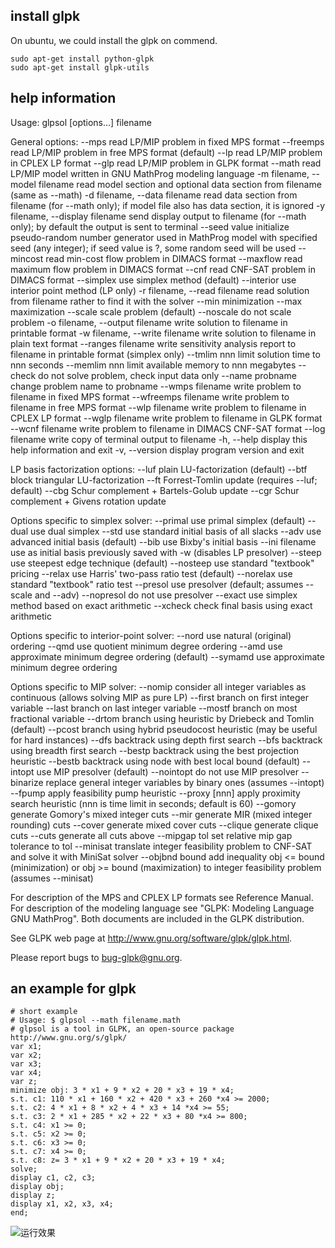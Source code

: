 




## install glpk
On ubuntu, we could install the glpk on commend.

	sudo apt-get install python-glpk
	sudo apt-get install glpk-utils

## help information

Usage: glpsol [options...] filename

General options:
   --mps             read LP/MIP problem in fixed MPS format
   --freemps         read LP/MIP problem in free MPS format (default)
   --lp              read LP/MIP problem in CPLEX LP format
   --glp             read LP/MIP problem in GLPK format 
   --math            read LP/MIP model written in GNU MathProg modeling
                     language
   -m filename, --model filename
                     read model section and optional data section from
                     filename (same as --math)
   -d filename, --data filename
                     read data section from filename (for --math only);
                     if model file also has data section, it is ignored
   -y filename, --display filename
                     send display output to filename (for --math only);
                     by default the output is sent to terminal
   --seed value      initialize pseudo-random number generator used in
                     MathProg model with specified seed (any integer);
                     if seed value is ?, some random seed will be used
   --mincost         read min-cost flow problem in DIMACS format
   --maxflow         read maximum flow problem in DIMACS format
   --cnf             read CNF-SAT problem in DIMACS format
   --simplex         use simplex method (default)
   --interior        use interior point method (LP only)
   -r filename, --read filename
                     read solution from filename rather to find it with
                     the solver
   --min             minimization
   --max             maximization
   --scale           scale problem (default)
   --noscale         do not scale problem
   -o filename, --output filename
                     write solution to filename in printable format
   -w filename, --write filename
                     write solution to filename in plain text format
   --ranges filename
                     write sensitivity analysis report to filename in
                     printable format (simplex only)
   --tmlim nnn       limit solution time to nnn seconds 
   --memlim nnn      limit available memory to nnn megabytes
   --check           do not solve problem, check input data only
   --name probname   change problem name to probname
   --wmps filename   write problem to filename in fixed MPS format
   --wfreemps filename
                     write problem to filename in free MPS format
   --wlp filename    write problem to filename in CPLEX LP format
   --wglp filename   write problem to filename in GLPK format
   --wcnf filename   write problem to filename in DIMACS CNF-SAT format
   --log filename    write copy of terminal output to filename
   -h, --help        display this help information and exit
   -v, --version     display program version and exit

LP basis factorization options:
   --luf             plain LU-factorization (default)
   --btf             block triangular LU-factorization
   --ft              Forrest-Tomlin update (requires --luf; default)
   --cbg             Schur complement + Bartels-Golub update
   --cgr             Schur complement + Givens rotation update

Options specific to simplex solver:
   --primal          use primal simplex (default)
   --dual            use dual simplex
   --std             use standard initial basis of all slacks
   --adv             use advanced initial basis (default)
   --bib             use Bixby's initial basis
   --ini filename    use as initial basis previously saved with -w
                     (disables LP presolver)
   --steep           use steepest edge technique (default)
   --nosteep         use standard "textbook" pricing
   --relax           use Harris' two-pass ratio test (default)
   --norelax         use standard "textbook" ratio test
   --presol          use presolver (default; assumes --scale and --adv)
   --nopresol        do not use presolver
   --exact           use simplex method based on exact arithmetic
   --xcheck          check final basis using exact arithmetic

Options specific to interior-point solver:
   --nord            use natural (original) ordering
   --qmd             use quotient minimum degree ordering
   --amd             use approximate minimum degree ordering (default)
   --symamd          use approximate minimum degree ordering

Options specific to MIP solver:
   --nomip           consider all integer variables as continuous
                     (allows solving MIP as pure LP)
   --first           branch on first integer variable
   --last            branch on last integer variable
   --mostf           branch on most fractional variable 
   --drtom           branch using heuristic by Driebeck and Tomlin
                     (default)
   --pcost           branch using hybrid pseudocost heuristic (may be
                     useful for hard instances)
   --dfs             backtrack using depth first search 
   --bfs             backtrack using breadth first search
   --bestp           backtrack using the best projection heuristic
   --bestb           backtrack using node with best local bound
                     (default)
   --intopt          use MIP presolver (default)
   --nointopt        do not use MIP presolver
   --binarize        replace general integer variables by binary ones
                     (assumes --intopt)
   --fpump           apply feasibility pump heuristic
   --proxy [nnn]     apply proximity search heuristic (nnn is time limit
                     in seconds; default is 60)
   --gomory          generate Gomory's mixed integer cuts
   --mir             generate MIR (mixed integer rounding) cuts
   --cover           generate mixed cover cuts
   --clique          generate clique cuts
   --cuts            generate all cuts above
   --mipgap tol      set relative mip gap tolerance to tol
   --minisat         translate integer feasibility problem to CNF-SAT
                     and solve it with MiniSat solver
   --objbnd bound    add inequality obj <= bound (minimization) or
                     obj >= bound (maximization) to integer feasibility
                     problem (assumes --minisat)

For description of the MPS and CPLEX LP formats see Reference Manual.
For description of the modeling language see "GLPK: Modeling Language
GNU MathProg". Both documents are included in the GLPK distribution.

See GLPK web page at <http://www.gnu.org/software/glpk/glpk.html>.

Please report bugs to <bug-glpk@gnu.org>.

## an example for glpk

	# short example
	# Usage: $ glpsol --math filename.math
	# glpsol is a tool in GLPK, an open-source package http://www.gnu.org/s/glpk/
	var x1;
	var x2;
	var x3;
	var x4;
	var z;
	minimize obj: 3 * x1 + 9 * x2 + 20 * x3 + 19 * x4;
	s.t. c1: 110 * x1 + 160 * x2 + 420 * x3 + 260 *x4 >= 2000;
	s.t. c2: 4 * x1 + 8 * x2 + 4 * x3 + 14 *x4 >= 55;
	s.t. c3: 2 * x1 + 285 * x2 + 22 * x3 + 80 *x4 >= 800;
	s.t. c4: x1 >= 0;
	s.t. c5: x2 >= 0;
	s.t. c6: x3 >= 0;
	s.t. c7: x4 >= 0;
	s.t. c8: z= 3 * x1 + 9 * x2 + 20 * x3 + 19 * x4;
	solve;
	display c1, c2, c3;
	display obj;
	display z;
	display x1, x2, x3, x4;
	end;

![运行效果](http://github.com/cwlseu/cwlseu.github.io/raw/master/img/blog/glpk/glpk_testexample.png)
